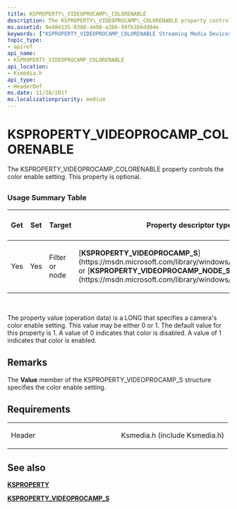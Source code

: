 ```yaml
---
title: KSPROPERTY\_VIDEOPROCAMP\_COLORENABLE
description: The KSPROPERTY\_VIDEOPROCAMP\_COLORENABLE property controls the color enable setting. This property is optional.
ms.assetid: 9e484135-8388-4498-a3bb-99fb3b6dd84e
keywords: ["KSPROPERTY_VIDEOPROCAMP_COLORENABLE Streaming Media Devices"]
topic_type:
- apiref
api_name:
- KSPROPERTY_VIDEOPROCAMP_COLORENABLE
api_location:
- Ksmedia.h
api_type:
- HeaderDef
ms.date: 11/28/2017
ms.localizationpriority: medium
---
```


# KSPROPERTY\_VIDEOPROCAMP\_COLORENABLE


The KSPROPERTY\_VIDEOPROCAMP\_COLORENABLE property controls the color enable setting. This property is optional.

## <span id="ddk_ksproperty_videoprocamp_colorenable_ks"></span><span id="DDK_KSPROPERTY_VIDEOPROCAMP_COLORENABLE_KS"></span>


### Usage Summary Table

<table>
<colgroup>
<col width="20%" />
<col width="20%" />
<col width="20%" />
<col width="20%" />
<col width="20%" />
</colgroup>
<thead>
<tr class="header">
<th>Get</th>
<th>Set</th>
<th>Target</th>
<th>Property descriptor type</th>
<th>Property value type</th>
</tr>
</thead>
<tbody>
<tr class="odd">
<td><p>Yes</p></td>
<td><p>Yes</p></td>
<td><p>Filter or node</p></td>
<td><p>[<strong>KSPROPERTY_VIDEOPROCAMP_S</strong>](https://msdn.microsoft.com/library/windows/hardware/ff566089) or [<strong>KSPROPERTY_VIDEOPROCAMP_NODE_S</strong>](https://msdn.microsoft.com/library/windows/hardware/ff566080)</p></td>
<td><p>LONG</p></td>
</tr>
</tbody>
</table>

 

The property value (operation data) is a LONG that specifies a camera's color enable setting. This value may be either 0 or 1. The default value for this property is 1. A value of 0 indicates that color is disabled. A value of 1 indicates that color is enabled.

Remarks
-------

The **Value** member of the KSPROPERTY\_VIDEOPROCAMP\_S structure specifies the color enable setting.

Requirements
------------

<table>
<colgroup>
<col width="50%" />
<col width="50%" />
</colgroup>
<tbody>
<tr class="odd">
<td><p>Header</p></td>
<td>Ksmedia.h (include Ksmedia.h)</td>
</tr>
</tbody>
</table>

## See also


[**KSPROPERTY**](https://docs.microsoft.com/windows-hardware/drivers/ddi/content/ks/ns-ks-ksidentifier)

[**KSPROPERTY\_VIDEOPROCAMP\_S**](https://msdn.microsoft.com/library/windows/hardware/ff566089)

 

 






